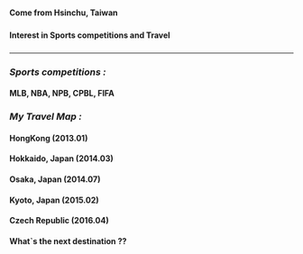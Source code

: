 ### 
#### Come from **Hsinchu, Taiwan**
### 
#### Interest in **Sports competitions and Travel**
### 
***
### *Sports competitions :*
#### MLB, NBA, NPB, CPBL, FIFA
### 
### *My Travel Map :*
#### HongKong (2013.01)
#### Hokkaido, Japan (2014.03)
#### Osaka, Japan (2014.07)
#### Kyoto, Japan (2015.02)
#### Czech Republic (2016.04)
#### What`s the next destination ??
